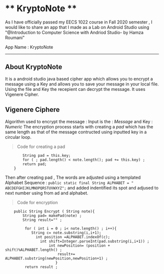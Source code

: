 # ** KryptoNote **
As I have officially passed my EECS 1022 course in Fall 2020 semester , I would like to share an app that I made as a Lab on Android Studio using 
"@Introduction to Computer Science with Andriod Studio- by Hamza Roumani"

App Name : KryptoNote 

--- 

## About KryptoNote
It is a android studio java based cipher app which allows you to encrypt a message using a Key and allows you to save your message in your local file. 
Using the file and Key the recepient can decrypt the message. It uses Vigenere Cipher.

## Vigenere Ciphere
Algorithm used to encrypt the message : 
Input is the : *Message*
and
Key : *Numeric* 
The encryption process starts with creating a *pad* which has the same length as that of the message contructed using inputted key in a circular loop.

> Code for creating a pad
```private String makePad(String note) {
        String pad = this.key;     
        for ( ; pad.length() < note.length(); pad += this.key) ;
        return pad;
    }
```
Then after creating pad , The words are adjusted using a templated Alphabet Sequence : ```public static final String ALPHABET = " ABCDEFGHIJKLMNOPQRSTUVWXYZ";```
and added indentified its spot and adjused to next number using from ad and alphabet. 
> Code for encryption 
```  
    public String Encrypt ( String note){
        String pad= makePad(note) ;
        String result="" ;

         for ( int i = 0 ; i< note.length() ; i++){
            String c= note.substring(i,i+1);
              int position =ALPHABET.indexOf(c);
                int shift=Integer.parseInt(pad.substring(i,i+1)) ;     
                    int newPosition= (position + shift)%ALPHABET.length() ;
                        result+= ALPHABET.substring(newPosition,newPosition+1) ;
                       }
         return result ;
         
```         

